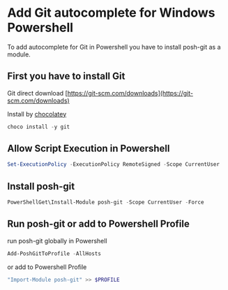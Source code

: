 # Add Git autocomplete for Windows Powershell
To add autocomplete for Git in Powershell you have to install posh-git as a module.

## First you have to install Git
Git direct download [https://git-scm.com/downloads](https://git-scm.com/downloads)

Install by [chocolatey](https://chocolatey.org/)
```powershell
choco install -y git
```

## Allow Script Execution in Powershell
```powershell
Set-ExecutionPolicy -ExecutionPolicy RemoteSigned -Scope CurrentUser
```

## Install posh-git
```powershell
PowerShellGet\Install-Module posh-git -Scope CurrentUser -Force
```

## Run posh-git or add to Powershell Profile
run posh-git globally in Powershell
```powershell
Add-PoshGitToProfile -AllHosts
```

or add to Powershell Profile
```powershell
"Import-Module posh-git" >> $PROFILE
```
